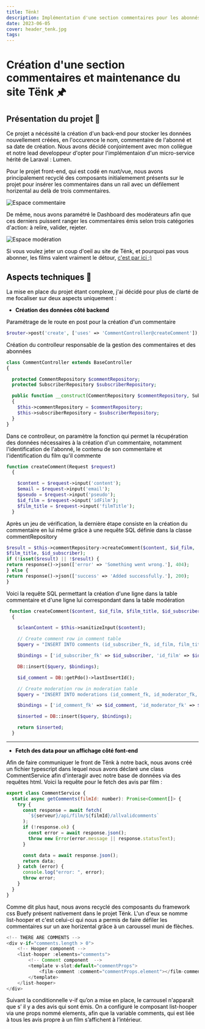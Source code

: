 ```yaml
---
title: Tënk!
description: Implémentation d'une section commentaires pour les abonnés du site de streaming documentaire Tënk!
date: 2023-06-05
cover: header_tenk.jpg
tags:
---
```


# Création d'une section commentaires et maintenance du site Tënk 🖈

## Présentation du projet 📜

<font color="black">Ce projet a nécéssité la création d'un back-end pour stocker les données nouvellement créées, en l'occurence le nom, commentaire de l'abonné et sa date de création. Nous avons décidé conjointement avec mon collègue et notre lead developpeur d'opter pour l'implémentaion d'un micro-service hérité de Laraval : Lumen.

Pour le projet front-end, qui est codé en nuxt/vue, nous avons principalement recyclé des composants initialemement présents sur le projet pour insérer les commentaires dans un rail avec un défilement horizental au delà de trois commentaires.

![Espace commentaire](/images/projets/commentaires.jpg)

De même, nous avons paramétré le Dashboard des modérateurs afin que ces derniers puissent ranger les commentaires émis selon trois catégories d'action: à relire, valider, rejeter.

![Espace modération](/images/projets/moderation.jpg)

Si vous voulez jeter un coup d'oeil au site de Tënk, et pourquoi pas vous abonner, les films valent vraiment le détour, <a href="https://www.on-tenk.com/fr" target="_blank">c'est par ici ;)</a>

## Aspects techniques 📐

La mise en place du projet étant complexe, j'ai décidé pour plus de clarté de me focaliser sur deux aspects uniquement :

- **Création des données côté backend**

Paramétrage de le route en post pour la création d'un commentaire

```php
$router->post('create', ['uses' => 'CommentController@createComment']);
```

Création du controlleur responsable de la gestion des commentaires et des abonnées

```php
class CommentController extends BaseController
{

  protected CommentRepository $commentRepository;
  protected SubscriberRepository $subscriberRepository;

  public function __construct(CommentRepository $commentRepository, SubscriberRepository $subscriberRepository)
  {
    $this->commentRepository = $commentRepository;
    $this->subscriberRepository = $subscriberRepository;
  }
}
```

Dans ce controlleur, on paramètre la fonction qui permet la récupération des données nécessaires à la création d'un commentaire, notamment l'identification de l'abonné, le contenu de son commentaire et l'identification du film qu'il commente

```php
function createComment(Request $request)
  {

    $content = $request->input('content');
    $email = $request->input('email');
    $pseudo = $request->input('pseudo');
    $id_film = $request->input('idFilm');
    $film_title = $request->input('filmTitle');
  }
```

Après un jeu de vérification, la dernière étape consiste en la création du commentaire en lui même grâce à une requête SQL définie dans la classe commentRepository

```php
$result = $this->commentRepository->createComment($content, $id_film,
$film_title, $id_subscriber);
if (!isset($result) || !$result) {
return response()->json(['error' => 'Something went wrong.'], 404);
} else {
return response()->json(['success' => 'Added successfully.'], 200);
}
```

Voici la requête SQL permettant la création d'une ligne dans la table commentaire et d'une ligne lui correspondant dans la table modération

```php
 function createComment($content, $id_film, $film_title, $id_subscriber)
  {

    $cleanContent = $this->sanitizeInput($content);

    // Create comment row in comment table
    $query = "INSERT INTO comments (id_subscriber_fk, id_film, film_title, content) VALUES (:id_subscriber_fk, :id_film, :film_title, :content)";

    $bindings = ['id_subscriber_fk' => $id_subscriber, 'id_film' => $id_film, 'film_title' => $film_title, 'content' => $cleanContent];

    DB::insert($query, $bindings);

    $id_comment = DB::getPdo()->lastInsertId();

    // Create moderation row in moderation table
    $query = "INSERT INTO moderations (id_comment_fk, id_moderator_fk, status) VALUES (:id_comment_fk, :id_moderator_fk, :status)";

    $bindings = ['id_comment_fk' => $id_comment, 'id_moderator_fk' => $id_moderator, 'status' => 'A relire'];

    $inserted = DB::insert($query, $bindings);

    return $inserted;
  }
```

---

- **Fetch des data pour un affichage côté font-end**

Afin de faire communiquer le front de Tënk à notre back, nous avons créé un fichier
typescript dans lequel nous avons déclaré une class CommentService afin d'interagir avec
notre base de données via des requêtes html.
Voici la requête pour le fetch des avis par film :

```js
export class CommentService {
  static async getComments(filmId: number): Promise<Comment[]> {
    try {
      const response = await fetch(
        `${serveur}/api/film/${filmId}/allvalidcomments`
      );
      if (!response.ok) {
        const error = await response.json();
        throw new Error(error.message || response.statusText);
      }

      const data = await response.json();
      return data;
    } catch (error) {
      console.log("error: ", error);
      throw error;
    }
  }
}
```

Comme dit plus haut, nous avons recyclé des composants du framework css Buefy présent nativement dans le projet Tënk. L'un d'eux se nomme list-hooper et c'est celui-ci qui nous a permis de faire défiler les commentaires sur un axe horizental grâce à un caroussel muni de flèches.

```js
<!-- THERE ARE COMMENTS -->
<div v-if="comments.length > 0">
    <!-- Hooper component -->
    <list-hooper :elements="comments">
        <!-- Comment component  -->
        <template v-slot:default="commentProps">
            <film-comment :comment="commentProps.element"></film-comment>
        </template>
    </list-hooper>
</div>
```

Suivant la conditionnelle v-if qu’on a mise en place, le carrousel n'apparaît que s’ il y a des avis qui sont émis.
On a configuré le composant list-hooper via une props nommé elements, afin que la variable comments, qui est liée à tous les avis propre à un film s’affichent à l’intérieur.

<!-- You can use blockquotes

> This is a blockquote

You can use links

[This is a link](https://www.google.com)

You can use tables

| Column 1 | Column 2 |
| -------- | -------- |
| Row 1    | Row 1    |
| Row 2    | Row 2    |
| Row 3    | Row 3    |

You can use horizontal rules

---

You can use emphasis

**This is bold**

_This is italic_

You can use inline code

`const hello = 'world';`

:::callout{title="Hello World Callout"}
This is a quick tip about markdown
::: -->
